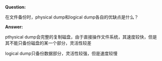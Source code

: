 **Question:**

在文件备份时，physical dump和logical dump各自的优缺点是什么？

**Answer:**

pthysical dump会完整的复制磁盘，由于直接操作文件系统，其速度较快，但是其不能只备份磁盘的某一个部分，灵活性较差

logical dump只备份数据部分，灵活性较强，但是速度较慢